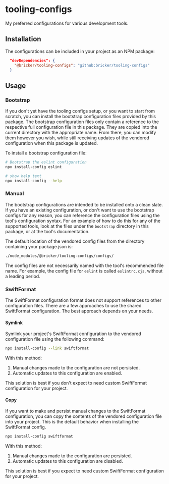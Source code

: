 # tooling-configs

My preferred configurations for various development tools.

## Installation

The configurations can be included in your project as an NPM package:

```json
  "devDependencies": {
    "@bricker/tooling-configs": "github:bricker/tooling-configs"
  }
```

## Usage

### Bootstrap

If you don't yet have the tooling configs setup, or you want to start from scratch, you can install the bootstrap configuration files provided by this package.
The bootstrap configuration files only contain a reference to the respective full configuration file in this package. They are copied into the current directory with the appropriate name. From there, you can modify them however you wish, while still receiving updates of the vendored configuration when this package is updated.

To install a bootstrap configuration file:

```bash
# Bootstrap the eslint configuration
npx install-config eslint

# show help text
npx install-config --help
```

### Manual

The bootstrap configurations are intended to be installed onto a clean slate. If you have an existing configuration, or don't want to use the bootstrap configs for any reason, you can reference the configuration files using the tool's configuration syntax. For an example of how to do this for any of the supported tools, look at the files under the `bootstrap` directory in this package, or at the tool's documentation.

The default location of the vendored config files from the directory containing your package.json is:

```sh
./node_modules/@bricker/tooling-configs/configs/
```

The config files are not necessarily named with the tool's recommended file name. For example, the config file for `eslint` is called `eslintrc.cjs`, without a leading period.

### SwiftFormat

The SwiftFormat configuration format does not support references to other configuration files. There are a few approaches to use the shared SwiftFormat configuration. The best approach depends on your needs.

#### Symlink

Symlink your project's SwiftFormat configuration to the vendored configuration file using the following command:

```sh
npx install-config --link swiftformat
```

With this method:

1. Manual changes made to the configuration are not persisted.
2. Automatic updates to this configuration are enabled.

This solution is best if you don't expect to need custom SwiftFormat configuration for your project.

#### Copy

If you want to make and persist manual changes to the SwiftFormat configuration, you can copy the contents of the vendored configuration file into your project. This is the default behavior when installing the SwiftFormat config.

```sh
npx install-config swiftformat
```

With this method:

1. Manual changes made to the configuration are persisted.
2. Automatic updates to this configuration are disabled.

This solution is best if you expect to need custom SwiftFormat configuration for your project.
